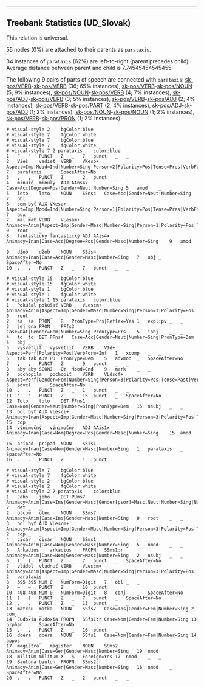 

--------------------------------------------------------------------------------

## Treebank Statistics (UD_Slovak)

This relation is universal.

55 nodes (0%) are attached to their parents as `parataxis`.

34 instances of `parataxis` (62%) are left-to-right (parent precedes child).
Average distance between parent and child is 7.74545454545455.

The following 9 pairs of parts of speech are connected with `parataxis`: [sk-pos/VERB]()-[sk-pos/VERB]() (36; 65% instances), [sk-pos/VERB]()-[sk-pos/NOUN]() (5; 9% instances), [sk-pos/NOUN]()-[sk-pos/VERB]() (4; 7% instances), [sk-pos/ADJ]()-[sk-pos/VERB]() (3; 5% instances), [sk-pos/VERB]()-[sk-pos/ADJ]() (2; 4% instances), [sk-pos/VERB]()-[sk-pos/PART]() (2; 4% instances), [sk-pos/ADJ]()-[sk-pos/ADJ]() (1; 2% instances), [sk-pos/NOUN]()-[sk-pos/NOUN]() (1; 2% instances), [sk-pos/VERB]()-[sk-pos/PRON]() (1; 2% instances).


~~~ conllu
# visual-style 2	bgColor:blue
# visual-style 2	fgColor:white
# visual-style 7	bgColor:blue
# visual-style 7	fgColor:white
# visual-style 7 2 parataxis	color:blue
1	“	“	PUNCT	Z	_	7	punct	_	_
2	Vieš	vedieť	VERB	VKesb+	Aspect=Imp|Mood=Ind|Number=Sing|Person=2|Polarity=Pos|Tense=Pres|VerbForm=Fin	7	parataxis	_	SpaceAfter=No
3	,	,	PUNCT	Z	_	2	punct	_	_
4	minulé	minulý	ADJ	AAns4x	Case=Acc|Degree=Pos|Gender=Neut|Number=Sing	5	amod	_	_
5	leto	leto	NOUN	SSns4	Case=Acc|Gender=Neut|Number=Sing	7	obl	_	_
6	som	byť	AUX	VKesa+	Aspect=Imp|Mood=Ind|Number=Sing|Person=1|Polarity=Pos|Tense=Pres|VerbForm=Fin	7	aux	_	_
7	mal	mať	VERB	VLesam+	Animacy=Anim|Aspect=Imp|Gender=Masc|Number=Sing|Person=1|Polarity=Pos|Tense=Past|VerbForm=Part	0	root	_	_
8	fantastický	fantastický	ADJ	AAis4x	Animacy=Inan|Case=Acc|Degree=Pos|Gender=Masc|Number=Sing	9	amod	_	_
9	džob	džob	NOUN	SSis4	Animacy=Inan|Case=Acc|Gender=Masc|Number=Sing	7	obj	_	SpaceAfter=No
10	.	.	PUNCT	Z	_	7	punct	_	_

~~~


~~~ conllu
# visual-style 15	bgColor:blue
# visual-style 15	fgColor:white
# visual-style 1	bgColor:blue
# visual-style 1	fgColor:white
# visual-style 1 15 parataxis	color:blue
1	Pokúšal	pokúšať	VERB	VLescm+	Animacy=Anim|Aspect=Imp|Gender=Masc|Number=Sing|Person=3|Polarity=Pos|Tense=Past|VerbForm=Part	0	root	_	_
2	sa	sa	PRON	R	PronType=Prs|Reflex=Yes	1	expl:pv	_	_
3	jej	ona	PRON	PFfs3	Case=Dat|Gender=Fem|Number=Sing|PronType=Prs	5	iobj	_	_
4	to	to	DET	PFns4	Case=Acc|Gender=Neut|Number=Sing|PronType=Dem	5	obj	_	_
5	vysvetliť	vysvetliť	VERB	VId+	Aspect=Perf|Polarity=Pos|VerbForm=Inf	1	xcomp	_	_
6	tak	tak	ADV	PD	PronType=Dem	5	advmod	_	SpaceAfter=No
7	,	,	PUNCT	Z	_	9	punct	_	_
8	aby	aby	SCONJ	OY	Mood=Cnd	9	mark	_	_
9	pochopila	pochopiť	VERB	VLdscf+	Aspect=Perf|Gender=Fem|Number=Sing|Person=3|Polarity=Pos|Tense=Past|VerbForm=Part	5	advcl	_	SpaceAfter=No
10	.	.	PUNCT	Z	_	1	punct	_	_
11	"	"	PUNCT	Z	_	15	punct	_	SpaceAfter=No
12	Toto	toto	DET	PFns1	Case=Nom|Gender=Neut|Number=Sing|PronType=Dem	15	nsubj	_	_
13	bol	byť	AUX	VLesci+	Animacy=Inan|Aspect=Imp|Gender=Masc|Number=Sing|Person=3|Polarity=Pos|Tense=Past|VerbForm=Part	15	cop	_	_
14	výnimočný	výnimočný	ADJ	AAis1x	Animacy=Inan|Case=Nom|Degree=Pos|Gender=Masc|Number=Sing	15	amod	_	_
15	prípad	prípad	NOUN	SSis1	Animacy=Inan|Case=Nom|Gender=Masc|Number=Sing	1	parataxis	_	SpaceAfter=No
16	.	.	PUNCT	Z	_	1	punct	_	_

~~~


~~~ conllu
# visual-style 7	bgColor:blue
# visual-style 7	fgColor:white
# visual-style 2	bgColor:blue
# visual-style 2	fgColor:white
# visual-style 2 7 parataxis	color:blue
1	Jeho	jeho	DET	PUms7	Animacy=Anim|Case=Ins|Gender=Masc|Gender[psor]=Masc,Neut|Number=Sing|Number[psor]=Sing|Poss=Yes|PronType=Prs	2	det	_	_
2	otcom	otec	NOUN	SSms7	Animacy=Anim|Case=Ins|Gender=Masc|Number=Sing	0	root	_	_
3	bol	byť	AUX	VLescm+	Animacy=Anim|Aspect=Imp|Gender=Masc|Number=Sing|Person=3|Polarity=Pos|Tense=Past|VerbForm=Part	2	cop	_	_
4	cisár	cisár	NOUN	SSms1	Animacy=Anim|Case=Nom|Gender=Masc|Number=Sing	5	nmod	_	_
5	Arkadius	arkadius	PROPN	SSms1:r	Animacy=Anim|Case=Nom|Gender=Masc|Number=Sing	2	nsubj	_	_
6	(	(	PUNCT	Z	_	7	punct	_	SpaceAfter=No
7	vládol	vládnuť	VERB	VLescm+	Animacy=Anim|Aspect=Imp|Gender=Masc|Number=Sing|Person=3|Polarity=Pos|Tense=Past|VerbForm=Part	2	parataxis	_	_
8	395	395	NUM	0	NumForm=Digit	7	obl	_	_
9	–	–	PUNCT	Z	_	10	punct	_	_
10	408	408	NUM	0	NumForm=Digit	8	conj	_	SpaceAfter=No
11	)	)	PUNCT	Z	_	7	punct	_	SpaceAfter=No
12	,	,	PUNCT	Z	_	13	punct	_	_
13	matkou	matka	NOUN	SSfs7	Case=Ins|Gender=Fem|Number=Sing	2	conj	_	_
14	Eudoxia	eudoxia	PROPN	SSfs1:r	Case=Nom|Gender=Fem|Number=Sing	13	orphan	_	SpaceAfter=No
15	,	,	PUNCT	Z	_	16	punct	_	_
16	dcéra	dcéra	NOUN	SSfs1	Case=Nom|Gender=Fem|Number=Sing	14	appos	_	_
17	magistra	magister	NOUN	SSms2	Animacy=Anim|Case=Gen|Gender=Masc|Number=Sing	19	nmod	_	_
18	militum	militum	X	%	Foreign=Yes	17	nmod	_	_
19	Bautona	bauton	PROPN	SSms2:r	Animacy=Anim|Case=Gen|Gender=Masc|Number=Sing	16	nmod	_	SpaceAfter=No
20	.	.	PUNCT	Z	_	2	punct	_	_

~~~


